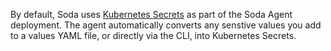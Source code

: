 By default, Soda uses <a href="https://kubernetes.io/docs/concepts/configuration/secret/" target="_blank">Kubernetes Secrets</a> as part of the Soda Agent deployment. The agent automatically converts any senstive values you add to a values YAML file, or directly via the CLI, into Kubernetes Secrets.
